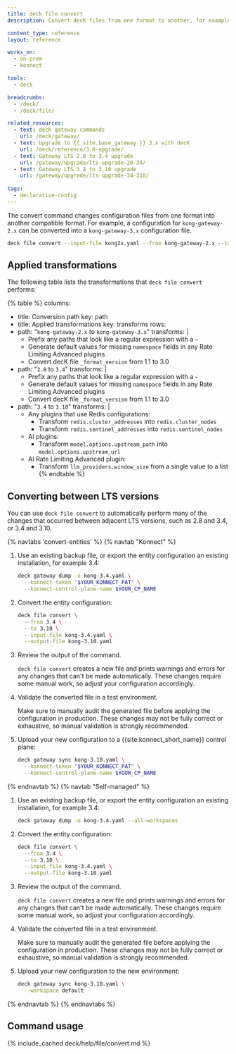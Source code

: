 ```yaml
---
title: deck file convert
description: Convert decK files from one format to another, for example {{ site.base_gateway }} 2.x to 3.x

content_type: reference
layout: reference

works_on:
  - on-prem
  - konnect

tools:
  - deck

breadcrumbs:
  - /deck/
  - /deck/file/

related_resources:
  - text: decK gateway commands
    url: /deck/gateway/
  - text: Upgrade to {{ site.base_gateway }} 3.x with decK
    url: /deck/reference/3.0-upgrade/
  - text: Gateway LTS 2.8 to 3.4 upgrade
    url: /gateway/upgrade/lts-upgrade-28-34/
  - text: Gateway LTS 3.4 to 3.10 upgrade
    url: /gateway/upgrade/lts-upgrade-34-310/
  
tags:
  - declarative-config
---
```


The convert command changes configuration files from one format into another compatible format. For example, a configuration for `kong-gateway-2.x` can be converted into a `kong-gateway-3.x` configuration file.

```bash
deck file convert --input-file kong2x.yaml --from kong-gateway-2.x --to kong-gateway-3.x
```

## Applied transformations

The following table lists the transformations that `deck file convert` performs:

{% table %}
columns:
  - title: Conversion path
    key: path
  - title: Applied transformations
    key: transforms
rows:
  - path: "`kong-gateway-2.x` to `kong-gateway-3.x`"
    transforms: |
      - Prefix any paths that look like a regular expression with a `~`
      - Generate default values for missing `namespace` fields in any Rate Limiting Advanced plugins
      - Convert decK file `_format_version` from 1.1 to 3.0
  - path: "`2.8` to `3.4`"
    transforms: |
      - Prefix any paths that look like a regular expression with a `~`
      - Generate default values for missing `namespace` fields in any Rate Limiting Advanced plugins
      - Convert decK file `_format_version` from 1.1 to 3.0
  - path: "`3.4` to `3.10`"
    transforms: |
      - Any plugins that use Redis configurations:
        - Transform `redis.cluster_addresses` into `redis.cluster_nodes`
        - Transform `redis.sentinel_addresses` into `redis.sentinel_nodes`
      - AI plugins:
        - Transform `model.options.upstream_path` into `model.options.upstream_url`
      - AI Rate Limiting Advanced plugin:
        - Transform `llm_providers.window_size` from a single value to a list
{% endtable %}

## Converting between LTS versions

You can use `deck file convert` to automatically perform many of the changes that occurred between adjacent LTS versions, such as 2.8 and 3.4, or 3.4 and 3.10.

{% navtabs 'convert-entities' %}
{% navtab "Konnect" %}

1. Use an existing backup file, or export the entity configuration an existing installation, for example 3.4:

   ```sh
   deck gateway dump -o kong-3.4.yaml \
     --konnect-token "$YOUR_KONNECT_PAT" \
     --konnect-control-plane-name $YOUR_CP_NAME
   ```

1. Convert the entity configuration:

   ```sh
   deck file convert \
     --from 3.4 \
     --to 3.10 \
     --input-file kong-3.4.yaml \
     --output-file kong-3.10.yaml
   ```

1. Review the output of the command.
   
    `deck file convert` creates a new file and prints warnings and errors for any changes that can't be made automatically. 
    These changes require some manual work, so adjust your configuration accordingly.

1. Validate the converted file in a test environment.

    Make sure to manually audit the generated file before applying the configuration in production. 
    These changes may not be fully correct or exhaustive, so manual validation is strongly recommended.

1. Upload your new configuration to a {{site.konnect_short_name}} control plane:

   ```sh
   deck gateway sync kong-3.10.yaml \
     --konnect-token "$YOUR_KONNECT_PAT" \
     --konnect-control-plane-name $YOUR_CP_NAME
   ```
{% endnavtab %}
{% navtab "Self-managed" %}

1. Use an existing backup file, or export the entity configuration an existing installation, for example 3.4:

   ```sh
   deck gateway dump -o kong-3.4.yaml --all-workspaces
   ```

1. Convert the entity configuration:

   ```sh
   deck file convert \
     --from 3.4 \
     --to 3.10 \
     --input-file kong-3.4.yaml \
     --output-file kong-3.10.yaml
   ```

1. Review the output of the command.
   
    `deck file convert` creates a new file and prints warnings and errors for any changes that can't be made automatically. 
    These changes require some manual work, so adjust your configuration accordingly.

1. Validate the converted file in a test environment.

    Make sure to manually audit the generated file before applying the configuration in production. 
    These changes may not be fully correct or exhaustive, so manual validation is strongly recommended.

1. Upload your new configuration to the new environment:

   ```sh
   deck gateway sync kong-3.10.yaml \
     --workspace default
   ```
{% endnavtab %}
{% endnavtabs %}

## Command usage

{% include_cached deck/help/file/convert.md %}
